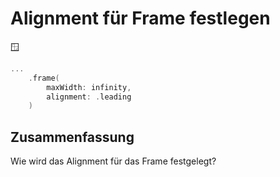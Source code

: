 # Alignment für Frame festlegen
🪟
```swift
...
	.frame(
		maxWidth: infinity,
		alignment: .leading
	)
```

## Zusammenfassung
Wie wird das Alignment für das Frame festgelegt?